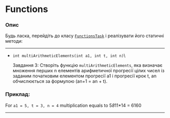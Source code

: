 ﻿# Functions

### Опис
Будь ласка, перейдіть до класу [`FunctionsTask`](src/main/java/com/epam/rd/autotasks/FunctionsTask3.java)
і реалізувати його статичні методи:

---
* `int multiArithmeticElements(int a1, int t, int n)`\


  Завдання 3:
  Створіть функцію `multiArithmeticElements`, яка визначає множення перших n елементів
  арифметичної прогресії цілих чисел із заданим початковим елементом прогресії a1 і прогресії
  крок t, an обчислюється за формулою (an+1 = an + t).
### Приклад:

For `a1 = 5, t = 3, n = 4` multiplication equals to 5*8*11*14 = 6160


---
